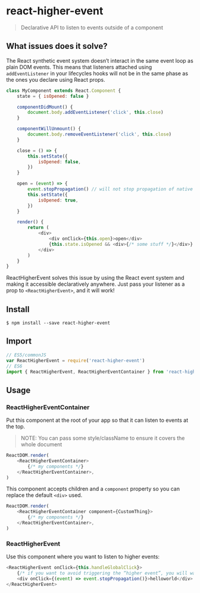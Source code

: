 # react-higher-event

> Declarative API to listen to events outside of a component

## What issues does it solve?

The React synthetic event system doesn’t interact in the same event loop as plain DOM events. This means that listeners attached using `addEventListener` in your lifecycles hooks will not be in the same phase as the ones you declare using React props.

```javascript
class MyComponent extends React.Component {
    state = { isOpened: false }

    componentDidMount() {
        document.body.addEventListener('click', this.close)
    }

    componentWillUnmount() {
        document.body.removeEventListener('click', this.close)
    }

    close = () => {
        this.setState({
            isOpened: false,
        })
    }

    open = (event) => {
        event.stopPropagation() // will not stop propagation of native click event to document.body
        this.setState({
            isOpened: true,
        })
    }

    render() {
        return (
            <div>
                <div onClick={this.open}>open</div>
                {this.state.isOpened && <div>{/* some stuff */}</div>}
            </div>
        )
    }
}
```

ReactHigherEvent solves this issue by using the React event system and making it accessible declaratively anywhere. Just pass your listener as a prop to `<ReactHigherEvent>`, and it will work!

## Install

```console
$ npm install --save react-higher-event
```

## Import

```javascript
// ES5/commonJS
var ReactHigherEvent = require('react-higher-event')
// ES6
import { ReactHigherEvent, ReactHigherEventContainer } from 'react-higher-event'
```

## Usage

### ReactHigherEventContainer

Put this component at the root of your app so that it can listen to events at the top.

> NOTE: You can pass some style/className to ensure it covers the whole document

```javascript
ReactDOM.render(
    <ReactHigherEventContainer>
        {/* my components */}
    </ReactHigherEventContainer>,
)
```

This component accepts children and a `component` property so you can replace the default `<div>` used.

```javascript
ReactDOM.render(
    <ReactHigherEventContainer component={CustomThing}>
        {/* my components */}
    </ReactHigherEventContainer>,
)
```

### ReactHigherEvent

Use this component where you want to listen to higher events:

```javascript
<ReactHigherEvent onClick={this.handleGlobalClick}>
    {/* if you want to avoid triggering the “higher event”, you will want to stopPropagating from your component */}
    <div onClick={(event) => event.stopPropagation()}>helloworld</div>
</ReactHigherEvent>
```
